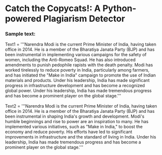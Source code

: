 # **Catch the Copycats!: A Python-powered Plagiarism Detector**

<h3>Sample text:</h3>
<p>
Text1 = '''Narendra Modi is the current Prime Minister of India, having taken office in 2014. He is a member of the Bharatiya Janata Party (BJP) and has been instrumental in implementing various campaigns for the safety of women, including the Anti-Romeo Squad. He has also introduced amendments to punish pedophile rapists with the death penalty. Modi has worked tirelessly to reduce poverty in India, particularly among farmers, and has initiated the "Make in India" campaign to promote the use of Indian materials and products. Under his leadership, India has made significant progress in infrastructure development and has become a recognized global power. Under his leadership, India has made tremendous progress and has become a prominent player on the global stage.'''
<br><br>
Text2 = '''Narendra Modi is the current Prime Minister of India, having taken office in 2014. He is a member of the Bharatiya Janata Party (BJP) and has been instrumental in shaping India's growth and development. Modi's humble beginnings and rise to power are an inspiration to many. He has implemented various initiatives, such as "Make in India," to boost the economy and reduce poverty. His efforts have led to significant improvements in infrastructure and the standard of living in India. Under his leadership, India has made tremendous progress and has become a prominent player on the global stage.'''
</p>
